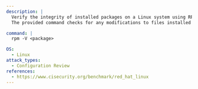 ```yaml
---
description: |
  Verify the integrity of installed packages on a Linux system using RPM.
  The provided command checks for any modifications to files installed by a specific package, aiding in configuration review and security assessment.

command: |
  rpm -V <package>

OS:
  - Linux
attack_types:
  - Configuration Review
references:
  - https://www.cisecurity.org/benchmark/red_hat_linux
---
```

